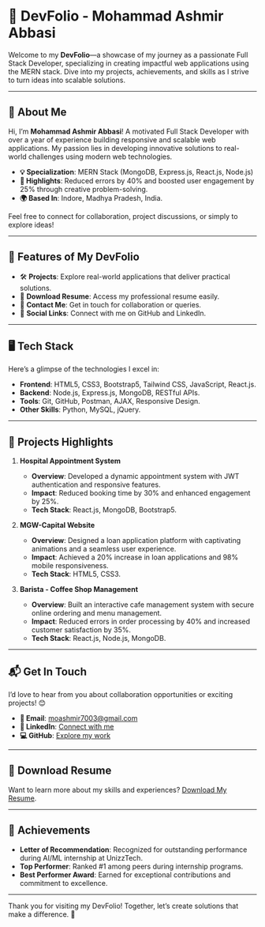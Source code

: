 # 💼 **DevFolio - Mohammad Ashmir Abbasi**

Welcome to my **DevFolio**—a showcase of my journey as a passionate Full Stack Developer, specializing in creating impactful web applications using the MERN stack. Dive into my projects, achievements, and skills as I strive to turn ideas into scalable solutions.

---

## 🚀 **About Me**

Hi, I’m **Mohammad Ashmir Abbasi**! A motivated Full Stack Developer with over a year of experience building responsive and scalable web applications. My passion lies in developing innovative solutions to real-world challenges using modern web technologies.

- **💡 Specialization**: MERN Stack (MongoDB, Express.js, React.js, Node.js)  
- **🌟 Highlights**: Reduced errors by 40% and boosted user engagement by 25% through creative problem-solving.
- **🌍 Based In**: Indore, Madhya Pradesh, India.

Feel free to connect for collaboration, project discussions, or simply to explore ideas!

---

## 🌟 **Features of My DevFolio**
- 🛠️ **Projects**: Explore real-world applications that deliver practical solutions.
- 📂 **Download Resume**: Access my professional resume easily.
- 📧 **Contact Me**: Get in touch for collaboration or queries.
- 🔗 **Social Links**: Connect with me on GitHub and LinkedIn.

---

## 🖥️ **Tech Stack**

Here’s a glimpse of the technologies I excel in:

- **Frontend**: HTML5, CSS3, Bootstrap5, Tailwind CSS, JavaScript, React.js.
- **Backend**: Node.js, Express.js, MongoDB, RESTful APIs.
- **Tools**: Git, GitHub, Postman, AJAX, Responsive Design.
- **Other Skills**: Python, MySQL, jQuery.

---

## 📌 **Projects Highlights**

1. **Hospital Appointment System**
   - **Overview**: Developed a dynamic appointment system with JWT authentication and responsive features.
   - **Impact**: Reduced booking time by 30% and enhanced engagement by 25%.
   - **Tech Stack**: React.js, MongoDB, Bootstrap5.

2. **MGW-Capital Website**
   - **Overview**: Designed a loan application platform with captivating animations and a seamless user experience.
   - **Impact**: Achieved a 20% increase in loan applications and 98% mobile responsiveness.
   - **Tech Stack**: HTML5, CSS3.

3. **Barista - Coffee Shop Management**
   - **Overview**: Built an interactive cafe management system with secure online ordering and menu management.
   - **Impact**: Reduced errors in order processing by 40% and increased customer satisfaction by 35%.
   - **Tech Stack**: React.js, Node.js, MongoDB.

---

## 📬 **Get In Touch**

I’d love to hear from you about collaboration opportunities or exciting projects! 😊

- **📧 Email**: [moashmir7003@gmail.com](mailto:moashmir7003@gmail.com)  
- **🔗 LinkedIn**: [Connect with me](https://www.linkedin.com/in/mohammad-ashmir-abbasi/)  
- **💻 GitHub**: [Explore my work](https://github.com/MohammadAshmir786)

---

## 📄 **Download Resume**

Want to learn more about my skills and experiences? [Download My Resume](https://drive.google.com/file/d/1hyj_wwsQoduTEZa8lnEgL2iMRK6yvpWS/view?usp=sharing ).

---

## 🌟 **Achievements**
- **Letter of Recommendation**: Recognized for outstanding performance during AI/ML internship at UnizzTech.  
- **Top Performer**: Ranked #1 among peers during internship programs.  
- **Best Performer Award**: Earned for exceptional contributions and commitment to excellence.

---

Thank you for visiting my DevFolio! Together, let’s create solutions that make a difference. 🚀